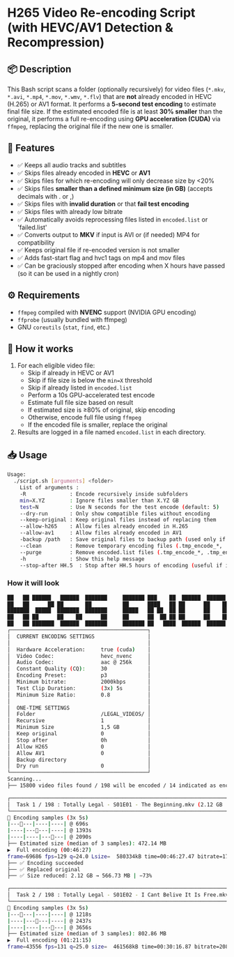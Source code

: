 # H265 Video Re-encoding Script (with HEVC/AV1 Detection & Recompression)

## 📦 Description

This Bash script scans a folder (optionally recursively) for video files (`*.mkv`, `*.avi`, `*.mp4`, `*.mov`, `*.wmv`, `*.flv`) that are **not** already encoded in HEVC (H.265) or AV1 format. It performs a **5-second test encoding** to estimate final file size. If the estimated encoded file is at least **30% smaller** than the original, it performs a full re-encoding using **GPU acceleration (CUDA)** via `ffmpeg`, replacing the original file if the new one is smaller.

## 🎯 Features

- ✅ Keeps all audio tracks and subtitles
- ✅ Skips files already encoded in **HEVC** or **AV1**
- ✅ Skips files for which re-encoding will only decrease size by <20%
- ✅ Skips files **smaller than a defined minimum size (in GB)** (accepts decimals with . or ,)
- ✅ Skips files with **invalid duration** or that **fail test encoding**
- ✅ Skips files with already low bitrate
- ✅ Automatically avoids reprocessing files listed in `encoded.list` or 'failed.list'
- ✅ Converts output to **MKV** if input is AVI or (if needed) MP4 for compatibility
- ✅ Keeps original file if re-encoded version is not smaller
- ✅ Adds fast-start flag and hvc1 tags on mp4 and mov files
- ✅ Can be graciously stopped after encoding when X hours have passed (so it can be used in a nightly cron)


## ⚙️ Requirements

- `ffmpeg` compiled with **NVENC** support (NVIDIA GPU encoding)
- `ffprobe` (usually bundled with ffmpeg)
- GNU `coreutils` (`stat`, `find`, etc.)

## 🧪 How it works

1. For each eligible video file:
   - Skip if already in HEVC or AV1
   - Skip if file size is below the `min=X` threshold
   - Skip if already listed in `encoded.list`
   - Perform a 10s GPU-accelerated test encode
   - Estimate full file size based on result
   - If estimated size is ≥80% of original, skip encoding
   - Otherwise, encode full file using `ffmpeg`
   - If the encoded file is smaller, replace the original
2. Results are logged in a file named `encoded.list` in each directory.

## 📥 Usage

```bash
Usage:
  ./script.sh [arguments] <folder>
    List of arguments :
    -R              : Encode recursively inside subfolders
    min=X.YZ        : Ignore files smaller than X.YZ GB
    test=N          : Use N seconds for the test encode (default: 5)
    --dry-run       : Only show compatible files without encoding
    --keep-original : Keep original files instead of replacing them
    --allow-h265    : Allow files already encoded in H.265
    --allow-av1     : Allow files already encoded in AV1
    -backup /path   : Save original files to backup path (used only if not using --keep-original)
    --clean         : Remove temporary encoding files (.tmp_encode_*, .tmp_encode_test_*) from the folder(s, if combined with -R) 
    --purge         : Remove encoded.list files (.tmp_encode_*, .tmp_encode_test_*) from the folder(s, if combined with -R) 
    -h              : Show this help message
    --stop-after HH.5  : Stop after HH.5 hours of encoding (useful if in cron)

```
### How it will look

```bash
██   ██ ██████   ██████  ███████     ███████ ███    ██  ██████  ██████  ██████  ███████ ██████  
██   ██      ██ ██       ██          ██      ████   ██ ██      ██    ██ ██   ██ ██      ██   ██ 
███████  █████  ███████  ███████     █████   ██ ██  ██ ██      ██    ██ ██   ██ █████   ██████  
██   ██ ██      ██    ██      ██     ██      ██  ██ ██ ██      ██    ██ ██   ██ ██      ██   ██ 
██   ██ ███████  ██████  ███████     ███████ ██   ████  ██████  ██████  ██████  ███████ ██   ██
┌────────────────────────────────────────────┐
│  CURRENT ENCODING SETTINGS                 │
│                                            │
│  Hardware Acceleration:     true (cuda)    │
│  Video Codec:               hevc_nvenc     │
│  Audio Codec:               aac @ 256k     │
│  Constant Quality (CQ):     30             │
│  Encoding Preset:           p3             │
│  Minimum bitrate:           2000kbps       │
│  Test Clip Duration:        (3x) 5s        │
│  Minimum Size Ratio:        0.8            │
│                                            │
│  ONE-TIME SETTINGS                         │
│  Folder                     /LEGAL_VIDEOS/ │
│  Recursive                  1              │
│  Minimum Size               1,5 GB         │
│  Keep original              0              │
│  Stop after                 0h             │
│  Allow H265                 0              │
│  Allow AV1                  0              │
│  Backup directory                          │
│  Dry run                    0              │
└────────────────────────────────────────────┘
Scanning...
├── 15800 video files found / 198 will be encoded / 14 indicated as encoded / 0 indicated as failed

┌──────────────────────────────────────────────────────────────────────────────────────────────┐
│  Task 1 / 198 : Totally Legal - S01E01 - The Beginning.mkv (2.12 GB | 00:46:27)              │
└──────────────────────────────────────────────────────────────────────────────────────────────┘
 Encoding samples (3x 5s)
|------|----|----| @ 696s
|----|------|----| @ 1393s
|----|----|------| @ 2090s
├── Estimated size (median of 3 samples): 472.14 MB
▶️  Full encoding (00:46:27)
frame=69686 fps=129 q=24.0 Lsize=  580334kB time=00:46:27.47 bitrate=1705.5kbits/s speed=5.15x    
├── ✅ Encoding succeeded
├── ✅ Replaced original
├── ✅ Size reduced: 2.12 GB → 566.73 MB | −73%

┌───────────────────────────────────────────────────────────────────────────────────────────────────┐
│  Task 2 / 198 : Totally Legal - S01E02 - I Cant Belive It Is Free.mkv (1.56 GB | 01:21:15)        │
└───────────────────────────────────────────────────────────────────────────────────────────────────┘
 Encoding samples (3x 5s)
|------|----|----| @ 1218s
|----|------|----| @ 2437s
|----|----|------| @ 3656s
├── Estimated size (median of 3 samples): 802.86 MB
▶️  Full encoding (01:21:15)
frame=43556 fps=131 q=25.0 size=  461568kB time=00:30:16.87 bitrate=2081.1kbits/s speed=5.47x 
```

